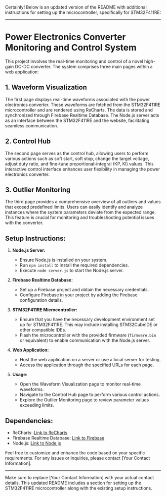 Certainly! Below is an updated version of the README with additional instructions for setting up the microcontroller, specifically for STM32F411RE:

---

# Power Electronics Converter Monitoring and Control System

This project involves the real-time monitoring and control of a novel high-gain DC-DC converter. The system comprises three main pages within a web application:

## 1. Waveform Visualization
The first page displays real-time waveforms associated with the power electronics converter. These waveforms are fetched from the STM32F411RE microcontroller and are rendered using ReCharts. The data is stored and synchronized through Firebase Realtime Database. The Node.js server acts as an interface between the STM32F411RE and the website, facilitating seamless communication.

## 2. Control Hub
The second page serves as the control hub, allowing users to perform various actions such as soft start, soft stop, change the target voltage, adjust duty ratio, and fine-tune proportional-integral (KP, KI) values. This interactive control interface enhances user flexibility in managing the power electronics converter.

## 3. Outlier Monitoring
The third page provides a comprehensive overview of all outliers and values that exceed predefined limits. Users can easily identify and analyze instances where the system parameters deviate from the expected range. This feature is crucial for monitoring and troubleshooting potential issues with the converter.

## Setup Instructions:

1. **Node.js Server:**
   - Ensure Node.js is installed on your system.
   - Run `npm install` to install the required dependencies.
   - Execute `node server.js` to start the Node.js server.

2. **Firebase Realtime Database:**
   - Set up a Firebase project and obtain the necessary credentials.
   - Configure Firebase in your project by adding the Firebase configuration details.

3. **STM32F411RE Microcontroller:**
   - Ensure that you have the necessary development environment set up for STM32F411RE. This may include installing STM32CubeIDE or other compatible IDEs.
   - Flash the microcontroller with the provided firmware (`firmware.bin` or equivalent) to enable communication with the Node.js server.

4. **Web Application:**
   - Host the web application on a server or use a local server for testing.
   - Access the application through the specified URLs for each page.

5. **Usage:**
   - Open the Waveform Visualization page to monitor real-time waveforms.
   - Navigate to the Control Hub page to perform various control actions.
   - Explore the Outlier Monitoring page to review parameter values exceeding limits.

## Dependencies:

- ReCharts: [Link to ReCharts](https://recharts.org/)
- Firebase Realtime Database: [Link to Firebase](https://firebase.google.com/)
- Node.js: [Link to Node.js](https://nodejs.org/)

Feel free to customize and enhance the code based on your specific requirements. For any issues or inquiries, please contact [Your Contact Information].

--- 

Make sure to replace [Your Contact Information] with your actual contact details. This updated README includes a section for setting up the STM32F411RE microcontroller along with the existing setup instructions.